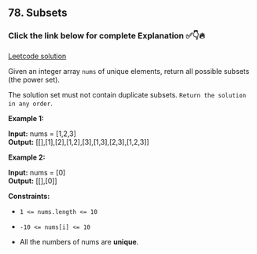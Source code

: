 ## 78. Subsets

### Click the link below for complete Explanation ✅👇🔥

[Leetcode solution](https://leetcode.com/problems/subsets/description/?envType=daily-question&envId=2024-05-21)

Given an integer array ``nums`` of unique elements, return all possible 
subsets
 (the power set).

The solution set must not contain duplicate subsets. ``Return the solution in any order``.

 

**Example 1:**

**Input:** nums = [1,2,3] <br>
**Output:** [[],[1],[2],[1,2],[3],[1,3],[2,3],[1,2,3]]

**Example 2:**

**Input:** nums = [0] <br>
**Output:** [[],[0]]

**Constraints:**

- ``1 <= nums.length <= 10``

- ``-10 <= nums[i] <= 10``

- All the numbers of nums are __unique__.
